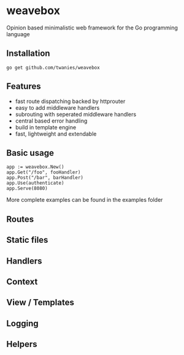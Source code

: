 # weavebox
Opinion based minimalistic web framework for the Go programming language

## Installation
`go get github.com/twanies/weavebox`

## Features
- fast route dispatching backed by httprouter
- easy to add middleware handlers
- subrouting with seperated middleware handlers
- central based error handling
- build in template engine
- fast, lightweight and extendable

## Basic usage

    app := weavebox.New()
    app.Get("/foo", fooHandler)
    app.Post("/bar", barHandler)
    app.Use(authenticate)
    app.Serve(8080)
More complete examples can be found in the examples folder

## Routes

## Static files

## Handlers

## Context

## View / Templates

## Logging

## Helpers


